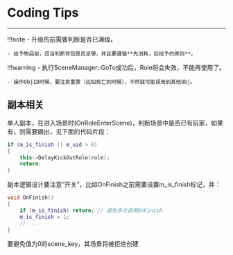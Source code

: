 # Coding Tips

---

!!!note
	- 升级的前需要判断是否已满级。

	- 给予物品前，应当判断背包是否足够，并且要遵循**先消耗，后给予的原则**。

!!!warning
	- 执行SceneManager::GoTo成功后，Role将会失效，不能再使用了。

	- 操作ObjID时候，要注意重置（比如死亡的时候），不然就可能误用到其他Obj。

## 副本相关

单人副本，在进入场景时(OnRoleEnterScene)，判断场景中是否已有玩家，如果有，则需要踢出，见下面的代码片段：

```c++
if (m_is_finish || m_uid > 0)
{
	this->DelayKickOutRole(role);
	return;
}
```

副本逻辑设计要注意“开关”，比如OnFinish之前需要设置m_is_finish标记，并：

```c++
void OnFinish()
{
	if (m_is_finish) return; // 避免多次调用OnFinish
	m_is_finish = 1;
	// ...
}
```

要避免值为0的scene_key，其场景将被拒绝创建